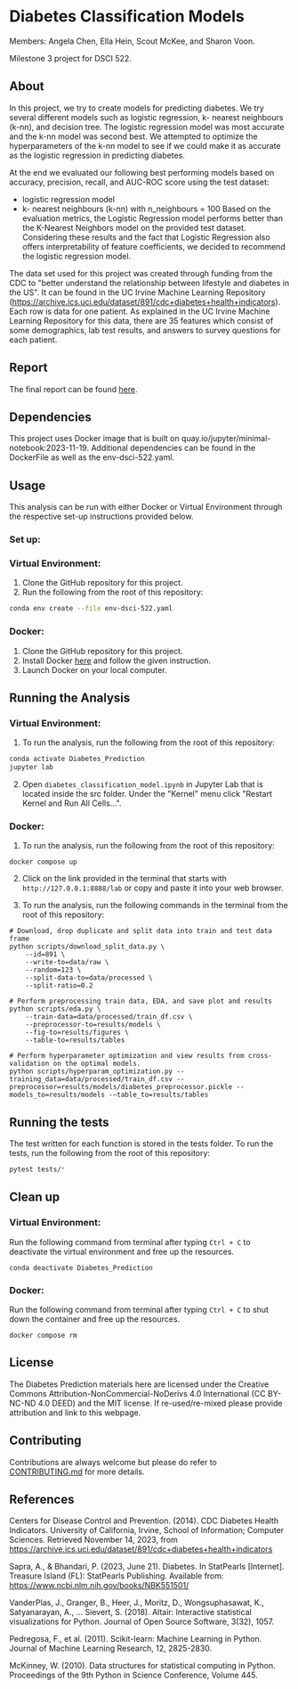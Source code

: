 # Diabetes Classification Models

Members: Angela Chen, Ella Hein, Scout McKee, and Sharon Voon.

Milestone 3 project for DSCI 522.

## About

In this project, we try to create models for predicting diabetes. We try
several different models such as logistic regression, k- nearest
neighbours (k-nn), and decision tree. The logistic regression model was
most accurate and the k-nn model was second best. We attempted to
optimize the hyperparameters of the k-nn model to see if we could make it
as accurate as the logistic regression in predicting diabetes.

At the end we evaluated our following best performing models based on accuracy,
precision, recall, and AUC-ROC score using the test dataset:
- logistic regression model
- k- nearest neighbours (k-nn) with n_neighbours = 100
Based on the evaluation metrics, the Logistic Regression model performs better
than the K-Nearest Neighbors model on the provided test dataset. Considering
these results and the fact that Logistic Regression also offers interpretability
of feature coefficients, we decided to recommend the logistic regression model.

The data set used for this project was created through funding from the
CDC to "better understand the relationship between lifestyle and
diabetes in the US". It can be found in the UC Irvine Machine Learning
Repository
(<https://archive.ics.uci.edu/dataset/891/cdc+diabetes+health+indicators>).
Each row is data for one patient. As explained in the UC Irvine Machine
Learning Repository for this data, there are 35 features which consist
of some demographics, lab test results, and answers to survey questions
for each patient.

## Report

The final report can be found [here](https://ubc-mds.github.io/diabetes_classification_model/doc/diabetes_classification_model_report.html).

## Dependencies

This project uses Docker image that is built on quay.io/jupyter/minimal-notebook:2023-11-19. Additional dependencies can be found 
in the DockerFile as well as the env-dsci-522.yaml.

## Usage

This analysis can be run with either Docker or Virtual Environment through the respective set-up instructions provided below.

### Set up:

### Virtual Environment:

1. Clone the GitHub repository for this project.
2. Run the following from the root of this repository:

``` bash
conda env create --file env-dsci-522.yaml
```

### Docker:

1. Clone the GitHub repository for this project.
2. Install Docker [here](https://www.docker.com/get-started/) and  follow the given instruction.
3. Launch  Docker on your local computer.

## Running the Analysis

### Virtual Environment:

1. To run the analysis, run the following from the root of this repository:

``` bash
conda activate Diabetes_Prediction
jupyter lab 
```

2. Open `diabetes_classification_model.ipynb` in Jupyter Lab that is located inside the src folder. Under the "Kernel" menu click
"Restart Kernel and Run All Cells...".


### Docker:

1. To run the analysis, run the following from the root of this repository:
```         
docker compose up
```

2. Click on the link provided in the terminal that starts with `http://127.0.0.1:8888/lab` or copy and paste it into your web browser.

3. To run the analysis, run the following commands in the terminal from the root of this repository:
```
# Download, drop duplicate and split data into train and test data frame
python scripts/download_split_data.py \
    --id=891 \
    --write-to=data/raw \
    --random=123 \
    --split-data-to=data/processed \
    --split-ratio=0.2

# Perform preprocessing train data, EDA, and save plot and results
python scripts/eda.py \
    --train-data=data/processed/train_df.csv \
    --preprocessor-to=results/models \
    --fig-to=results/figures \
    --table-to=results/tables

# Perform hyperparameter optimization and view results from cross-validation on the optimal models. 
python scripts/hyperparam_optimization.py --training_data=data/processed/train_df.csv --preprocessor=results/models/diabetes_preprocessor.pickle --models_to=results/models -—table_to=results/tables
```


## Running the tests

The test written for each function is stored in the tests folder. To run the tests, run the following from the root of this repository:

``` bash
pytest tests/* 
```

## Clean up

### Virtual Environment:
Run the following command from terminal after typing `Ctrl + C` to deactivate the virtual environment and free up the resources.
```
conda deactivate Diabetes_Prediction
```

### Docker:

Run the following command from terminal after typing `Ctrl + C` to shut down the container and free up the resources.
```
docker compose rm
```

## License

The Diabetes Prediction materials here are licensed under the Creative Commons Attribution-NonCommercial-NoDerivs 4.0 International (CC BY-NC-ND 4.0 DEED) and the MIT license. If re-used/re-mixed please provide attribution and link to this webpage.

## Contributing

Contributions are always welcome but please do refer to [CONTRIBUTING.md](https://github.com/UBC-MDS/diabetes_classification_model/blob/main/CONTRIBUTING.md) for more details.

## References

Centers for Disease Control and Prevention. (2014). CDC Diabetes Health 
Indicators. University of California, Irvine, School of Information; 
Computer Sciences. Retrieved November 14, 2023, from 
https://archive.ics.uci.edu/dataset/891/cdc+diabetes+health+indicators

Sapra, A., & Bhandari, P. (2023, June 21). Diabetes. In StatPearls [Internet].
Treasure Island (FL): StatPearls Publishing. Available from: 
https://www.ncbi.nlm.nih.gov/books/NBK551501/

VanderPlas, J., Granger, B., Heer, J., Moritz, D., Wongsuphasawat,
K., Satyanarayan, A., ... Sievert, S. (2018). Altair: Interactive statistical
visualizations for Python. Journal of Open Source Software, 3(32), 1057.

Pedregosa, F., et al. (2011). Scikit-learn: Machine Learning in Python.
Journal of Machine Learning Research, 12, 2825-2830.

McKinney, W. (2010). Data structures for statistical computing in Python.
Proceedings of the 9th Python in Science Conference, Volume 445.
